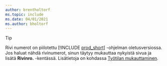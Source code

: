 ```yaml
---
author: brentholtorf
ms.topic: include
ms.date: 04/01/2021
ms.author: bholtorf
---
```

> [!TIP]
> Rivi numerot on piilotettu [!INCLUDE [prod_short](prod_short.md)] -ohjelman oletusversiossa. Jos haluat nähdä rivinumerot, sinun täytyy mukauttaa nykyistä sivua ja lisätä **Rivinro.** -kentässä. Lisätietoja on kohdassa [Työtilan mukauttaminen](../ui-personalization-user.md#to-start-personalizing-a-page-through-the-personalizing-banner).  
